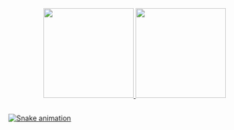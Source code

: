 <div align="center">
  <a href="https://github.com/AiltonJunior1014">
  <img height="180em" src="https://github-readme-stats.vercel.app/api?username=AiltonJunior1014&show_icons=true&theme=dracula&include_all_commits=true&count_private=true"/>
  <img height="180em" src="https://github-readme-stats.vercel.app/api/top-langs/?username=AiltonJunior1014&layout=compact&langs_count=7&count_private=true&theme=dracula"/>
</div>

  
  ##
 
  ![Snake animation](https://github.com/rafaballerini/AiltonJunior1014/blob/output/github-contribution-grid-snake.svg)
 
</div>
